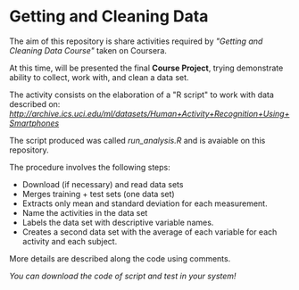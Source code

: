 Getting and Cleaning Data
=========================

The aim of this repository is share activities required by *"Getting and Cleaning Data Course"* taken on Coursera.

At this time, will be presented the final **Course Project**, trying demonstrate ability to collect, work with, and clean a data set.

The activity consists on the elaboration of a "R script" to work with data described on:
*http://archive.ics.uci.edu/ml/datasets/Human+Activity+Recognition+Using+Smartphones*

The script produced was called *run_analysis.R* and is avaiable on this repository.

The procedure involves the following steps:
* Download (if necessary) and read data sets
* Merges training + test sets (one data set)
* Extracts only mean and standard deviation for each measurement. 
* Name the activities in the data set
* Labels the data set with descriptive variable names. 
* Creates a second data set with the average of each variable for each activity and each subject.

More details are described along the code using comments.

*You can download the code of script and test in your system!*
